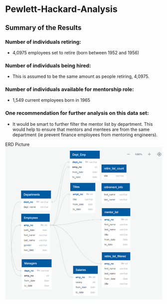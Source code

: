 # Pewlett-Hackard-Analysis

## Summary of the Results

### Number of individuals retiring:
- 4,0975 employees set to retire (born between 1952 and 1956)

### Number of individuals being hired:
- This is assumed to be the same amount as people retiring, 4,0975.

### Number of individuals available for mentorship role:
- 1,549 current employees born in 1965

### One recommendation for further analysis on this data set:
- It would be smart to further filter the mentor list by department. This would help to ensure that mentors and mentees are from the same department (ie prevent finance employees from mentoring engineers).

ERD Picture
![ERD](https://github.com/Calistic/Pewlett-Hackard-Analysis/blob/master/Pictures/ERD.PNG)
